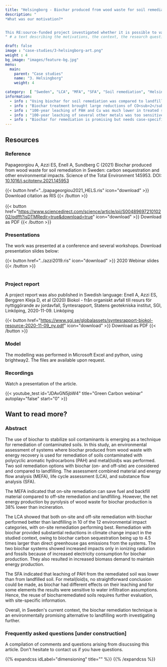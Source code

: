 ```yaml
---
title: "Helsingborg - Biochar produced from wood waste for soil remediation"
description: "
*What was our motivation?*


This RE:source-funded project investigated whether it is possible to valorise urban wood waste as biochar, and to use the biochar to remediate lightly contaminated soil and avoids its landfilling. The work involved a municipal waste management company (NSR), researchers with expertise in soil remediation, and our LCA research group. While others in the project were responsible for testing the biochar remediation technique, our task was to evaluate the environmental suitability of this technique from life cycle perspective.
" # a text describing the motivations, the context, the research questions, attratively

draft: false
image : "case-studies/3-helsingborg-art.png"
weight : 4
bg_image: "images/feature-bg.jpg"
menu:
  main:
    parent: "Case studies"
    name: "3. Helsingborg"
    weight: 4

category:  [ "Sweden", "LCA", "MFA", "SFA", "Soil remediation", "Helsingborg"]
information:
  - info : "Using biochar for soil remediation was compared to landfilling of contaminated soil."
  - info : "Biochar treatment brought large reductions of CO<sub>2</sub>-emissions compared to landfilling."
  - info : "100-year leaching of PAH and Cu was much lower in treated soil than in landfill."
  - info : "100-year leaching of several other metals was too sensitive to model assumptions."
  - info : "Biochar for remediation is promising but needs case-specific risk assessment."
---
```


## **Resources**
<div class="row">
  <div class="col-md-4">

  ### Reference
 Papageorgiou A, Azzi ES, Enell A, Sundberg C (2021) Biochar produced from wood waste for soil remediation in Sweden: carbon sequestration and other environmental impacts. Science of the Total Environment 145953. DOI: [10.1016/j.scitotenv.2021.145953](https://doi.org/10.1016/j.scitotenv.2021.145953)


  {{< button href="../papageorgiou2021_HELS.ris" icon="download" >}} Download citation as RIS {{< /button >}}
  <br/><br/>
  {{< button href="https://www.sciencedirect.com/science/article/pii/S0048969721010202/pdfft?isDTMRedir=true&download=true" icon="download" >}} Download as PDF {{< /button >}}
  </div>

  <div class="col-md-4">

  ### Presentations
  The work was presented at a conference and several workshops. Download presentation slides below:

  {{< button href="../azzi2019.ris" icon="download" >}} 2020 Webinar slides {{< /button >}}
  <br/><br/>

  ### Project report
  A project report was also published in Swedish language: Enell A, Azzi ES, Berggren Kleja D, et al (2020) Biokol - från organiskt avfall till resurs för nyttiggörande av jordavfall, Syntesrapport, Statens geotekniska institut, SGI, Linköping, 2020-11-09. Linköping

  {{< button href="https://www.sgi.se/globalassets/syntesrapport-biokol-resource-2020-11-09_ny.pdf" icon="download" >}} Download as PDF {{< /button >}}

  </div>
  <div class="col-md-4">

  ### Model
  The modelling was performed in Microsoft Excel and python, using brightway2. The files are available upon request.

  </div>
</div>

<div class="row">
  <div class="col-md-12">
  
  ### Recordings
  Watch a presentation of the article.
  </div>

  <div class="col-md-5">
  {{< youtube_test id="JDAvGN5jbW4" title="Green Carbon webinar" autoplay="false" start="0" >}}
  </div>
  
</div>
  

## **Want to read more?**
<div class="row">
  <div class="col-md-10">

### Abstract 

The use of biochar to stabilize soil contaminants is emerging as a technique for remediation of contaminated soils. In this study, an environmental assessment of systems where biochar produced from wood waste with energy recovery is used for remediation of soils contaminated with polycyclic aromatic hydrocarbons (PAH) and metal(loid)s was performed. Two soil remediation options with biochar (on- and off-site) are considered and compared to landfilling. The assessment combined material and energy flow analysis (MEFA), life cycle assessment (LCA), and substance flow analysis (SFA). 

The MEFA indicated that on-site remediation can save fuel and backfill material compared to off-site remediation and landfilling. However, the net energy production by pyrolysis of wood waste for biochar production is 38% lower than incineration. 

The LCA showed that both on-site and off-site remediation with biochar performed better than landfilling in 10 of the 12 environmental impact categories, with on-site remediation performing best. Remediation with biochar provided substantial reductions in climate change impact in the studied context, owing to biochar carbon sequestration being up to 4.5 times larger than direct greenhouse gas emissions from the systems. The two biochar systems showed increased impacts only in ionizing radiation and fossils because of increased electricity consumption for biochar production. They also resulted in increased biomass demand to maintain energy production.

The SFA indicated that leaching of PAH from the remediated soil was lower than from landfilled soil. For metal(loid)s, no straightforward conclusion could be made, as biochar had different effects on their leaching and for some elements the results were sensitive to water infiltration assumptions. Hence, the reuse of biocharremediated soils requires further evaluation, with site-specific information.

Overall, in Sweden's current context, the biochar remediation technique is an environmentally promising alternative to landfilling worth investigating further.

 </div>

  <div class="col-md-10">

  ### Frequently asked questions [under construction]

  A compilation of comments and questions arising from disucssing this article. Don't hesitate to contact us if you have questions.

{{% expandcss idLabel="dimensioning" title="" %}}
{{% /expandcss %}}

</div></div>
